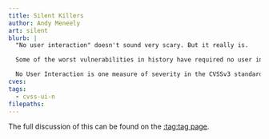 ```yaml
---
title: Silent Killers
author: Andy Meneely
art: silent
blurb: |
  "No user interaction" doesn't sound very scary. But it really is.

  Some of the worst vulnerabilities in history have required no user interaction to execute. These are particularly pernicious because attackers can be silent in their attacks, and cover their tracks so you never knew they were there.

  No User Interaction is one measure of severity in the CVSSv3 standard. [:tag:Learn more](/tags/cvss-ui-n).
cves:
tags:
  - cvss-ui-n
filepaths:
---
```

The full discussion of this can be found on the [:tag:tag page](/tags/cvss-ui-n).
